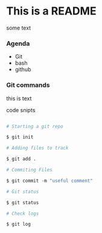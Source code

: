 # This is a README 

some text


### Agenda 

- Git
- bash
- github


### Git commands


this is text

code snipts 

```python

# Starting a git repo

$ git init 

# Adding files to track 

$ git add .

# Commiting Files 

$ git commit -m "useful comment"

# Git status

$ git status

# Check logs

$ git log

```

